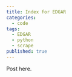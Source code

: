 ```yaml
---
title: Index for EDGAR
categories:
  - code
tags:
  - EDGAR
  - python
  - scrape
published: true
---
```

Post here.